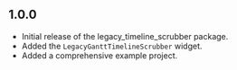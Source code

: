 ## 1.0.0

* Initial release of the legacy_timeline_scrubber package.
* Added the `LegacyGanttTimelineScrubber` widget.
* Added a comprehensive example project.
